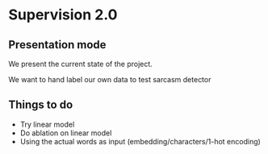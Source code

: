 # Supervision 2.0

## Presentation mode
We present the current state of the project.

We want to hand label our own data to test sarcasm detector

## Things to do

- Try linear model
- Do ablation on linear model
- Using the actual words as input (embedding/characters/1-hot encoding)
